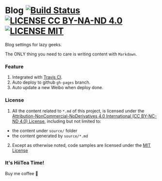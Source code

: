Blog [![Build Status](https://travis-ci.org/sabrinaluo/blog.svg?branch=master)](https://travis-ci.org/sabrinaluo/blog) [![LICENSE CC BY-NA-ND 4.0](https://img.shields.io/badge/LICENSE-CC%20BY--NA--ND%204.0-blue.svg)](/#License) [![LICENSE MIT](https://img.shields.io/badge/LICENSE-MIT-blue.svg)](/#License)
====

Blog settings for lazy geeks.

The ONLY thing you need to care is writing content with `Markdown`.

### Feature
1. Integrated with [Travis CI](https://travis-ci.org).
2. Auto deploy to github `gh-pages` branch.
3. Auto update a new Weibo when deploy done.

### License
1. All the content related to `*.md` of this project, is licensed under the [Attribution-NonCommercial-NoDerivatives 4.0 International (CC BY-NC-ND 4.0) License](http://creativecommons.org/licenses/by-nc-nd/4.0/), including but not limited to:
  - the content under `source/` folder
  - the content generated by `source/*.md`
2. Except as otherwise noted, code samples are licensed under the [MIT License](https://opensource.org/licenses/MIT)

### It's HiiTea Time!
Buy me coffee :tada:
